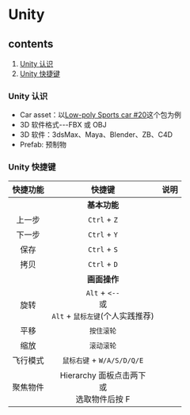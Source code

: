 # Unity

## contents

1. [Unity 认识](#unity_getting_started)
2. [Unity 快捷键](#unity_shortcuts)

<a name="unity_getting_started" id="unity_getting_started"></a>

### Unity 认识

- Car asset：以[Low-poly Sports car #20](https://assetstore.unity.com/packages/3d/vehicles/land/low-poly-sports-car-20-144253)这个包为例
- 3D 软件格式---FBX 或 OBJ
- 3D 软件：3dsMax、Maya、BIender、ZB、C4D
- Prefab: 预制物

<a name="unity_shortcuts" id="unity_shortcuts"></a>

### Unity 快捷键

| 快捷功能 |                          快捷键                           | 说明 |
| :------: | :-------------------------------------------------------: | :--: |
|          |                      <b>基本功能</b>                      |      |
|  上一步  |                       `Ctrl` + `Z`                        |      |
|  下一步  |                       `Ctrl` + `Y`                        |      |
|   保存   |                       `Ctrl` + `S`                        |      |
|   拷贝   |                       `Ctrl` + `D`                        |      |
|          |                      <b>画面操作</b>                      |      |
|   旋转   | `Alt` + `<--` <br>或<br> `Alt` + `鼠标左键`(个人实践推荐) |      |
|   平移   |                        `按住滚轮`                         |      |
|   缩放   |                        `滚动滚轮`                         |      |
| 飞行模式 |                `鼠标右键` + `W/A/S/D/Q/E`                 |      |
| 聚焦物件 |     Hierarchy 面板点击两下 <br>或<br> 选取物件后按 F      |      |
